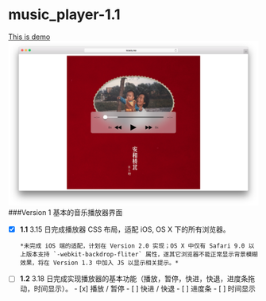 # music_player-1.1
[This is demo](http://www.kravis.me/demo5)
![music_player_1.1](README-files/music_player_1.1.png)
###Version 1 基本的音乐播放器界面
- [x] **1.1**    3.15 日完成播放器 CSS 布局，适配 iOS, OS X 下的所有浏览器。

      *未完成 iOS 端的适配，计划在 Version 2.0 实现；OS X 中仅有 Safari 9.0 以上版本支持 `-webkit-backdrop-fliter` 属性，遂其它浏览器不能正常显示背景模糊效果，将在 Version 1.3 中加入 JS 以显示相关提示。*

- [ ] **1.2**    3.18 日完成实现播放器的基本功能（播放，暂停，快进，快退，进度条拖动，时间显示）。
      - [x] 播放 / 暂停
      - [ ] 快进 / 快退
      - [ ] 进度条
      - [ ] 时间显示